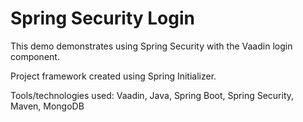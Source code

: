 # Spring Security Login

This demo demonstrates using Spring Security with the Vaadin login component. 

Project framework created using Spring Initializer.

Tools/technologies used: Vaadin, Java, Spring Boot, Spring Security, Maven, MongoDB
